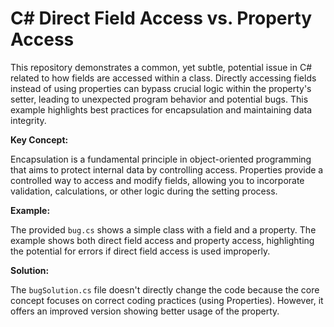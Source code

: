 # C# Direct Field Access vs. Property Access

This repository demonstrates a common, yet subtle, potential issue in C# related to how fields are accessed within a class. Directly accessing fields instead of using properties can bypass crucial logic within the property's setter, leading to unexpected program behavior and potential bugs.  This example highlights best practices for encapsulation and maintaining data integrity.

**Key Concept:**

Encapsulation is a fundamental principle in object-oriented programming that aims to protect internal data by controlling access. Properties provide a controlled way to access and modify fields, allowing you to incorporate validation, calculations, or other logic during the setting process.

**Example:**

The provided `bug.cs` shows a simple class with a field and a property. The example shows both direct field access and property access, highlighting the potential for errors if direct field access is used improperly.

**Solution:**

The `bugSolution.cs` file doesn't directly change the code because the core concept focuses on correct coding practices (using Properties).  However, it offers an improved version showing better usage of the property.